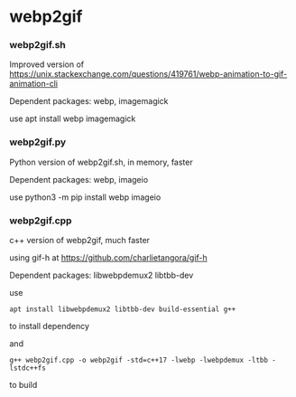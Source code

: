 # webp2gif

### webp2gif.sh

Improved version of https://unix.stackexchange.com/questions/419761/webp-animation-to-gif-animation-cli

Dependent packages: webp, imagemagick

use apt install webp imagemagick




### webp2gif.py

Python version of webp2gif.sh, in memory, faster

Dependent packages: webp, imageio

use python3 -m pip install webp imageio




### webp2gif.cpp

c++ version of webp2gif, much faster

using gif-h at https://github.com/charlietangora/gif-h

Dependent packages: libwebpdemux2 libtbb-dev

use 

`apt install libwebpdemux2 libtbb-dev build-essential g++`

to install dependency

and

`g++ webp2gif.cpp -o webp2gif -std=c++17 -lwebp -lwebpdemux -ltbb -lstdc++fs`

to build
